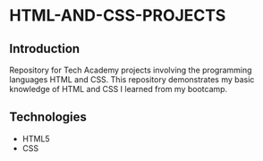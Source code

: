 # HTML-AND-CSS-PROJECTS
## Introduction
Repository for Tech Academy projects involving the programming languages HTML and CSS. This repository demonstrates my basic knowledge of HTML and CSS I learned from my bootcamp.

## Technologies
- HTML5
- CSS

